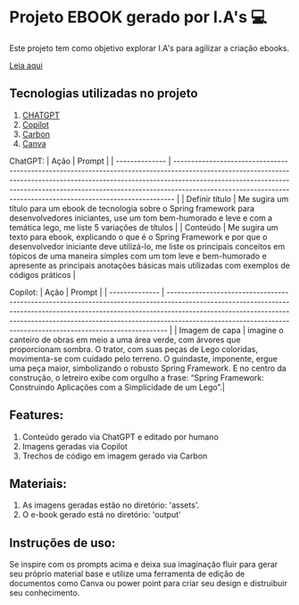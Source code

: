 # Projeto EBOOK gerado por I.A's :computer:

Este projeto tem como objetivo explorar I.A's para agilizar a criação ebooks.

[Leia aqui](./output/Spring%20em%20blocos.pdf)

## Tecnologias utilizadas no projeto
1. [CHATGPT](https://chatgpt.com/)
1. [Copilot](https://copilot.microsoft.com/)
1. [Carbon](https://carbon.now.sh/)
1. [Canva](https://www.canva.com/)

ChatGPT:
| Ação           | Prompt                                                                                                                                                                                                                                                                                                                   |
| -------------- | ------------------------------------------------------------------------------------------------------------------------------------------------------------------------------------------------------------------------------------------------------------------------------------------------------------------------ |
| Definir título | Me sugira um título para um ebook de tecnologia sobre o Spring framework para desenvolvedores iniciantes, use um tom bem-humorado e leve e com a temática lego, me liste 5 variações de títulos                                                                                                                          |
| Conteúdo       | Me sugira um texto para ebook, explicando o que é o Spring Framework e por que o desenvolvedor iniciante deve utilizá-lo, me liste os principais conceitos em tópicos de uma maneira simples com um tom leve e bem-humorado e apresente as principais anotações básicas mais utilizadas com exemplos de códigos práticos |

Copilot:
| Ação           | Prompt                                                                                                                                                                                                                                                                                                                   |
| -------------- | ------------------------------------------------------------------------------------------------------------------------------------------------------------------------------------------------------------------------------------------------------------------------------------------------------------------------ |
| Imagem de capa | imagine o canteiro de obras em meio a uma área verde, com árvores que proporcionam sombra. O trator, com suas peças de Lego coloridas, movimenta-se com cuidado pelo terreno. O guindaste, imponente, ergue uma peça maior, simbolizando o robusto Spring Framework. E no centro da construção, o letreiro exibe com orgulho a frase: “Spring Framework: Construindo Aplicações com a Simplicidade de um Lego”.|

## Features:
1. Conteúdo gerado via ChatGPT e editado por humano
1. Imagens geradas via Copilot
1. Trechos de código em imagem gerado via Carbon

## Materiais:
1. As imagens geradas estão no diretório: 'assets'.
1. O e-book gerado está no diretório: 'output'

## Instruções de uso:
Se inspire com os prompts acima e deixa sua imaginação fluir para gerar seu próprio material base e utilize uma ferramenta de 
edição de documentos como Canva ou power point para criar seu design e distruibuir seu conhecimento.